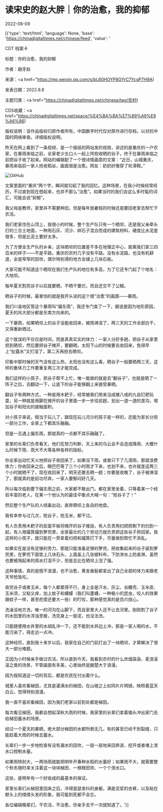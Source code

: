# 读宋史的赵大胖｜你的治愈，我的抑郁

2022-08-09

[{'type': 'text/html', 'language': None, 'base': 'https://chinadigitaltimes.net/chinese/feed', 'value': '

CDT 档案卡

标题：你的治愈，我的抑郁

作者：龅牙赵

来源：<a href="https://mp.weixin.qq.com/s/bL60HOYP8GYrC7YcgP7H9A)

发表日期：2022.8.8

主题归类：<a href="https://chinadigitaltimes.net/chinese/tag/农村)

CDS收藏：<a href="https://chinadigitaltimes.net/space/%E4%BA%BA%E7%89%A9%E9%A6%86)

版权说明：该作品版权归原作者所有。中国数字时代仅对原作进行存档，以对抗中国的网络审查。详细版权说明。





昨天在网上看到了一条视频，是一个报纸的网站发的视频，讲述的是重庆的一户农家，在暴雨来临之前，全家老少五口人一起上阵抢收晒的谷子，终于在暴雨来临之前把谷子收了起来。网站的编辑配了一个很诗情画意的文案：“近日，山城重庆，暴雨来临前一家人抢收稻谷，画面很是治愈。网友：奶奶好像穿了轮滑鞋。”

![GitHub](https://chinadigitaltimes.net/chinese/files/2022/08/image-1660032769590.png)

文案里面的“重庆”两个字，瞬间就勾起了我的回忆。这种场景，在我小时候经常经历，不过直到现在想起来，也并不那么“治愈”。如果当时的我们会这么多时髦的词汇，可能会说“抑郁”。

我父母是教师，家里并不需要种田，但是每年放暑假的时候还是要回老家去帮忙干农活。

我们老家住在山顶上，我很小的时候，整个生产队只有一个晒坝，还是我父亲牵头打的三合土地面，一种用石灰、河沙、碎石子混合而成的建筑材料，硬度比水泥差很多，但是比泥土要好太多。

为了方便全生产队的乡亲，这块晒坝的位置差不多在地理正中心，距离我们家三四百米的样子——不是平路，重庆的农村几乎没有平路。没有水泥路，也没有机耕道，全是窄窄的田坎，偶尔特别滑的地方会铺上几块石板。

大家可能不知道这个晒坝在我们生产队的地位有多高，为了它还专门起了个地名：大地坝。

每年夏天割完谷子以后就要晒，不晒干要烂，而且还交不了公粮。

晒谷子的时候，最害怕的就是我开头说的这个很“治愈”的画面——暴雨。

我们川渝地区管这个暴雨叫“偏东雨”，我还专门查了一下，据说是因为地形原因，夏天的风大部分都是东南方向来的。

一下暴雨，如果晒坝上的谷子没能收回来，被雨淋湿了，两三天的工作全部白干，又得重新晒过。

这个耽误的不仅仅是时间，而是真真实实的体力：一家人分好多趟，把谷子从家里担到晒坝，然后要把谷子摊开，要翻晒，太阳下山的时候要去收回来，免得早上“扯露水”又打湿了，第二天再担去晒坝。

印象中那时候的天气没有这么热，太阳也没有这么毒，晒谷子一般要晒两三天，这样的重体力工作要重复两三次才能完成。

我们这样的小孩子，担谷子帮不上忙，唯一能做的就是去“翻谷子”，也就是晒了一阵子之后，去翻动一下，让底下的谷子能够翻上来接受暴晒。

翻谷子有两种方式，一种是用木耙子，经常被我们用来当成猪八戒的九齿钉耙玩耍，另一种就是用脚在摊开的谷子里面一步一步往前趟，划出一道一道的垄沟，增加谷子和阳光的接触面积。

对小孩子来说，相当于玩儿了，跟现在玩儿河沙的孩子是一样的，还能为家长分担一部分工作，全家上下都其乐融融。

但是一旦遇上偏东雨，那就真的一点都不其乐融融了。

家里的长辈们负责看天，他们在努力判断，天上来的乌云会不会造成降雨、大概什么时候下雨、雨大不大等各种各样的指标。

你全家出动忙天火地把谷子收回来了，如果没下雨，或者只下了几滴雨，那就浪费体力；你收回来之后，眼巴巴等了三个小时雨才下来，也划不来，也许就差这两三个小时就晒干了，现在收回来了，明天还要去晒一趟；你要是收晚了，谷子被淋湿了，那就真的是前功尽弃，一家人要郁闷好几天。

所以每次临到要下偏东雨之前，大家都不敢出门，都在家里坐着，只等着某一个经验丰富的老人，在某一个他认为的最佳平衡点大喊一句：“抢谷子了！”

然后整个生产队的人倾巢出动，直奔晒坝上各自的地盘。

我有幸参与过几次，抢谷子，抢玉米，都干过。

有人负责用木耙子的反面平板将摊开的谷子推拢，有人负责用扫把把剩下的扫到一起，有人用撮箕撮到箩兜里，全家最壮的几个劳动力就负责把这些谷子担回家。我这样的小孩子，就只能在一旁拿着扫把和撮箕打下手，尽量做到帮忙不添乱。

如果实在是没有足够的劳力，那就只能准备足够的箩兜，把收集起来的谷子装到箩兜里，在箩兜下面垫上几块石头，上面盖上几张塑料布，下防渗水上防直淋，虽然也要被溅起来的雨水打湿不少，但是总比在晒坝上泡了强。

这种事情，真的是既不浪漫，也不治愈，黄发垂髫都拿出了自己全部的体力来跟老天爷抢饭吃。

收完谷子或者玉米，每个人都累得不行，身上全是汗水、灰尘、谷糠壳、玉米皮、玉米须，又粘又痒，加上蚊子和蠛蠓（我们叫墨蠛，一种极小的昆虫，咬人的效果跟蚊子一样，甚至疙瘩还要大一些）的叮咬，那种感觉真的是百爪挠心。

洗澡没地方洗，唯一的河沟在山脚下，而且家里大人还不让去河里。刚刚割了谷子的水田里的水浑浊至极，洗完身上一层泥，也没法洗。

只能随便用水井里的水胡乱冲一下，还不能到水井边上冲，那是一家人喝的水，不能污染了，得走远一点冲。

这种经历，直到我十来岁以后，我家在自己的门前打出了一块晒坝，才算解决了很大一部分难题。

正因为小时候亲手做过农活，所以直到今天，我看到农村的什么炊烟袅袅、麦浪滚滚之类的场景，不管画面有多美，心里始终是酸楚大于浪漫。

因为我知道这一切的背后，都是农民在付出着什么。

城里人喜欢看梯田，尤其是灌满水的梯田，在山坡之上如同片片明镜，映照着蓝天白云，觉得特别浪漫。

我一直不喜欢看梯田，因为我们老家以前到处都是梯田。

每次看见梯田，我都会想起深秋大雨的时候，我家里的长辈们拿着锄头冲出家门去给梯田蓄水的场景。

经过一个夏天的暴晒，绝大部分梯田的水都所剩无几，有的甚至已经干到裂缝，只能趁着大雨的时候去蓄水。

长辈们一步一步地检查有没有漏水的田坎，一层一层地来回奔波，挖开或者堵上泄水口控制水量。

如果雨特别大，一两场雨就能把明年开春种水稻的水蓄好；如果雨不大，就需要整个秋冬随时来关注着这一块块梯田、一根根田坎、一个个泄水口。

这些，是明年有一个好收成的最基本的保证。

家里长辈们从梯田里回来之后，冷得瑟瑟发抖的身躯，满是泥浆的衣裤，以及粘在额头上的缕缕头发的形象，我可能到死都不会忘。

各位编辑晚辈们，干农活，不治愈，你亲手去干一次就知道了。'}]